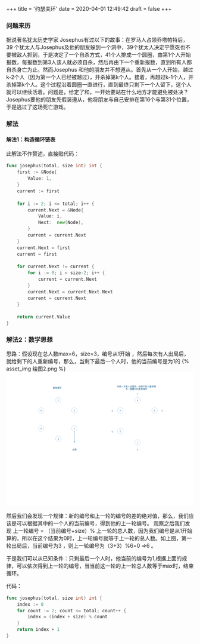 +++
title = '约瑟夫环'
date = 2020-04-01 12:49:42
draft = false
+++

### 问题来历
据说著名犹太历史学家 Josephus有过以下的故事：在罗马人占领乔塔帕特后，39 个犹太人与Josephus及他的朋友躲到一个洞中，39个犹太人决定宁愿死也不要被敌人抓到，于是决定了一个自杀方式，41个人排成一个圆圈，由第1个人开始报数，每报数到第3人该人就必须自杀，然后再由下一个重新报数，直到所有人都自杀身亡为止。然而Josephus 和他的朋友并不想遵从。首先从一个人开始，越过k-2个人（因为第一个人已经被越过），并杀掉第k个人。接着，再越过k-1个人，并杀掉第k个人。这个过程沿着圆圈一直进行，直到最终只剩下一个人留下，这个人就可以继续活着。问题是，给定了和，一开始要站在什么地方才能避免被处决？Josephus要他的朋友先假装遵从，他将朋友与自己安排在第16个与第31个位置，于是逃过了这场死亡游戏。

### 解法

#### 解法1：构造循环链表
此解法不作赘述，直接贴代码：

```Go
func josephus(total, size int) int {
	first := &Node{
		Value: 1,
	}
	current := first

	for i := 2; i <= total; i++ {
		current.Next = &Node{
			Value: i,
			Next:  new(Node),
		}
		current = current.Next
	}
	current.Next = first
	current = first

	for current.Next != current {
		for i := 0; i < size-2; i++ {
			current = current.Next
		}
		current.Next = current.Next.Next
		current = current.Next
	}

	return current.Value
}
```

### 解法2：数学思想
思路：假设现在总人数max=6，size=3，编号从1开始 ，然后每次有人出局后，就给剩下的人重新编号，那么，当剩下最后一个人时，他的当前编号是为1的
{% asset_img  绘图2.png  %}
![](/约瑟夫环/绘图2.png)

然后我们会发现一个规律：新的编号和上一轮的编号的差的绝对值，那么，我们应该是可以根据其中的一个人的当前编号，得到他的上一轮编号。
观察之后我们发现  上一轮编号 = （当前编号+size）% 上一轮的总人数，因为我们编号是从1开始算的，所以在这个结果为0时，上一轮编号就等于上一轮的总人数。如上图，第一轮出局后，当前编号为3 ，则上一轮编号为（3+3）%6=0 =>6 。

于是我们可以从已知条件：只剩最后一个人时，他当前的编号为1,根据上面的规律，可以依次得到上一轮的编号，当当前这一轮的上一轮总人数等于max时，结束循环。

代码：
```Go
func josephus(total, size int) int {
	index := 0
	for count := 2; count <= total; count++ {
		index = (index + size) % count
	}
	return index + 1
}
```